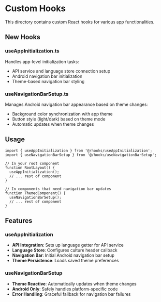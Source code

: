 # Custom Hooks

This directory contains custom React hooks for various app functionalities.

## New Hooks

### useAppInitialization.ts
Handles app-level initialization tasks:
- API service and language store connection setup
- Android navigation bar initialization
- Theme-based navigation bar styling

### useNavigationBarSetup.ts
Manages Android navigation bar appearance based on theme changes:
- Background color synchronization with app theme
- Button style (light/dark) based on theme mode
- Automatic updates when theme changes

## Usage

```tsx
import { useAppInitialization } from '@/hooks/useAppInitialization';
import { useNavigationBarSetup } from '@/hooks/useNavigationBarSetup';

// In your root component
function RootLayout() {
  useAppInitialization();
  // ... rest of component
}

// In components that need navigation bar updates
function ThemedComponent() {
  useNavigationBarSetup();
  // ... rest of component
}
```

## Features

### useAppInitialization
- **API Integration**: Sets up language getter for API service
- **Language Store**: Configures culture header callback
- **Navigation Bar**: Initial Android navigation bar setup
- **Theme Persistence**: Loads saved theme preferences

### useNavigationBarSetup
- **Theme Reactive**: Automatically updates when theme changes
- **Android Only**: Safely handles platform-specific code
- **Error Handling**: Graceful fallback for navigation bar failures